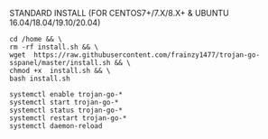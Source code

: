 STANDARD INSTALL (FOR CENTOS7+/7.X/8.X+ & UBUNTU 16.04/18.04/19.10/20.04)
```
cd /home && \
rm -rf install.sh && \
wget  https://raw.githubusercontent.com/frainzy1477/trojan-go-sspanel/master/install.sh && \
chmod +x  install.sh && \
bash install.sh

```
```
systemctl enable trojan-go-*
systemctl start trojan-go-*
systemctl status trojan-go-*
systemctl restart trojan-go-*
systemctl daemon-reload
  ```

